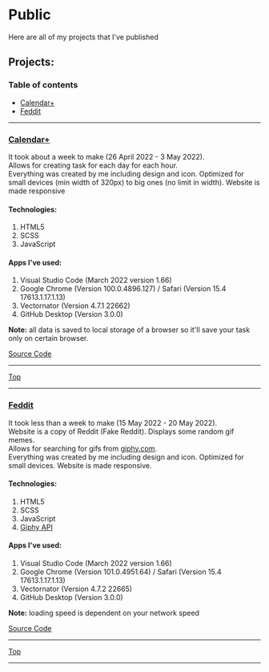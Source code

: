 # Public
Here are all of my projects that I've published

## Projects:

### Table of contents
- [Calendar+](#Calendar+)
- [Feddit](#Feddit)

<hr>

### [Calendar+](https://calendar-plus-rd.netlify.app)

It took about a week to make (26 April 2022 - 3 May 2022). <br>
Allows for creating task for each day for each hour. <br>
Everything was created by me including design and icon. Optimized for small devices (min width of 320px) to big ones (no limit in width). Website is made responsive<br> 
  
#### Technologies:
1. HTML5
2. SCSS
3. JavaScript

#### Apps I've used:
1. Visual Studio Code (March 2022 version 1.66)
2. Google Chrome (Version 100.0.4896.127) / Safari (Version 15.4 17613.1.17.1.13)
3. Vectornator (Version 4.7.1 22662)
4. GitHub Desktop (Version 3.0.0)

  **Note:** all data is saved to local storage of a browser so it'll save your task only on certain browser.

  [Source Code](https://github.com/Radoslaw-Drab/Projects-Public/tree/main/Calendar%2B)

<hr>

[Top](#table-of-contents)
<hr>

### [Feddit](https://feddit-rd.netlify.app/)

It took less than a week to make (15 May 2022 - 20 May 2022). <br>
Website is a copy of Reddit (Fake Reddit). Displays some random gif memes. <br>
Allows for searching for gifs from [giphy.com](https://giphy.com). <br>
Everything was created by me including design and icon. Optimized for small devices. Website is made responsive.<br> 
  
#### Technologies:
1. HTML5
2. SCSS
3. JavaScript
4. [Giphy API](https://developers.giphy.com/)

#### Apps I've used:
1. Visual Studio Code (March 2022 version 1.66)
2. Google Chrome (Version 101.0.4951.64) / Safari (Version 15.4 17613.1.17.1.13)
3. Vectornator (Version 4.7.2 22665)
4. GitHub Desktop (Version 3.0.0)

  **Note:** loading speed is dependent on your network speed

  [Source Code](https://github.com/Radoslaw-Drab/Projects-Public/tree/main/Feddit)

<hr>

[Top](#table-of-contents)
<hr>
